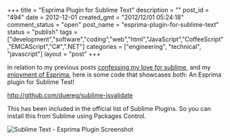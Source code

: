 +++
title = "Esprima Plugin for Sublime Text"
description = ""
post_id = "494"
date = 2012-12-01
created_gmt = "2012/12/01 05:24:18"
comment_status = "open"
post_name = "esprima-plugin-for-sublime-text"
status = "publish"
tags = ["development","software","coding","web","html","JavaScript","CoffeeScript","EMCAScript","C#",".NET"]
categories = ["engineering", "technical", "javascript"]
layout = "post"
+++

In relation to my previous posts [confessing my love for sublime](/posts/20120911-how-to-install-sublime-text-2-on-ubuntu-12-04-unity), and my [enjoyment of Esprima](/posts/20121120-added-javascript-syntax-checking-via-esprima-and-a-git-pre-commit-hook), here is some code that showcases both: An Esprima plugin for Sublime Test!

http://github.com/duereg/sublime-jsvalidate

This has been included in the official list of Sublime Plugins. So you can install this from Sublime using Packages Control.

![Sublime Text - Esprima Plugin Screenshot](/images/posts/esprimaplugin.jpg)
